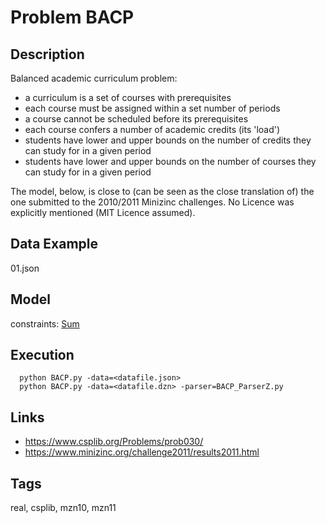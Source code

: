 # Problem BACP
## Description
Balanced academic curriculum problem:
  - a curriculum is a set of courses with prerequisites
  - each course must be assigned within a set number of periods
  - a course cannot be scheduled before its prerequisites
  - each course confers a number of academic credits (its 'load')
  - students have lower and upper bounds on the number of credits they can study for in a given period
  - students have lower and upper bounds on the number of courses they can study for in a given period

The model, below, is close to (can be seen as the close translation of) the one submitted to the 2010/2011 Minizinc challenges.
No Licence was explicitly mentioned (MIT Licence assumed).

## Data Example
  01.json

## Model
  constraints: [Sum](http://pycsp.org/documentation/constraints/Sum)

## Execution
```
  python BACP.py -data=<datafile.json>
  python BACP.py -data=<datafile.dzn> -parser=BACP_ParserZ.py
```

## Links
  - https://www.csplib.org/Problems/prob030/
  - https://www.minizinc.org/challenge2011/results2011.html

## Tags
  real, csplib, mzn10, mzn11
